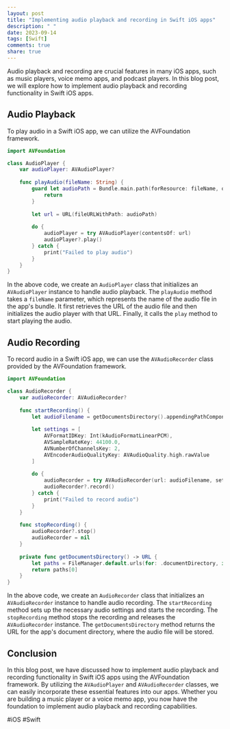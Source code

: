 ```yaml
---
layout: post
title: "Implementing audio playback and recording in Swift iOS apps"
description: " "
date: 2023-09-14
tags: [Swift]
comments: true
share: true
---
```


Audio playback and recording are crucial features in many iOS apps, such as music players, voice memo apps, and podcast players. In this blog post, we will explore how to implement audio playback and recording functionality in Swift iOS apps.

## Audio Playback

To play audio in a Swift iOS app, we can utilize the AVFoundation framework. 

```swift
import AVFoundation

class AudioPlayer {
    var audioPlayer: AVAudioPlayer?
    
    func playAudio(fileName: String) {
        guard let audioPath = Bundle.main.path(forResource: fileName, ofType: nil) else {
            return
        }
        
        let url = URL(fileURLWithPath: audioPath)
        
        do {
            audioPlayer = try AVAudioPlayer(contentsOf: url)
            audioPlayer?.play()
        } catch {
            print("Failed to play audio")
        }
    }
}
```

In the above code, we create an `AudioPlayer` class that initializes an `AVAudioPlayer` instance to handle audio playback. The `playAudio` method takes a `fileName` parameter, which represents the name of the audio file in the app's bundle. It first retrieves the URL of the audio file and then initializes the audio player with that URL. Finally, it calls the `play` method to start playing the audio.

## Audio Recording

To record audio in a Swift iOS app, we can use the `AVAudioRecorder` class provided by the AVFoundation framework.

```swift
import AVFoundation

class AudioRecorder {
    var audioRecorder: AVAudioRecorder?
    
    func startRecording() {
        let audioFilename = getDocumentsDirectory().appendingPathComponent("recording.wav")
        
        let settings = [
            AVFormatIDKey: Int(kAudioFormatLinearPCM),
            AVSampleRateKey: 44100.0,
            AVNumberOfChannelsKey: 2,
            AVEncoderAudioQualityKey: AVAudioQuality.high.rawValue
        ]
        
        do {
            audioRecorder = try AVAudioRecorder(url: audioFilename, settings: settings)
            audioRecorder?.record()
        } catch {
            print("Failed to record audio")
        }
    }
    
    func stopRecording() {
        audioRecorder?.stop()
        audioRecorder = nil
    }
    
    private func getDocumentsDirectory() -> URL {
        let paths = FileManager.default.urls(for: .documentDirectory, in: .userDomainMask)
        return paths[0]
    }
}
```

In the above code, we create an `AudioRecorder` class that initializes an `AVAudioRecorder` instance to handle audio recording. The `startRecording` method sets up the necessary audio settings and starts the recording. The `stopRecording` method stops the recording and releases the `AVAudioRecorder` instance. The `getDocumentsDirectory` method returns the URL for the app's document directory, where the audio file will be stored.

## Conclusion

In this blog post, we have discussed how to implement audio playback and recording functionality in Swift iOS apps using the AVFoundation framework. By utilizing the `AVAudioPlayer` and `AVAudioRecorder` classes, we can easily incorporate these essential features into our apps. Whether you are building a music player or a voice memo app, you now have the foundation to implement audio playback and recording capabilities.

#iOS #Swift
